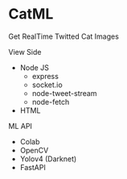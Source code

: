# CatML

Get RealTime Twitted Cat Images  

View Side
- Node JS
  - express
  - socket.io
  - node-tweet-stream
  - node-fetch
- HTML

ML API
- Colab
- OpenCV
- Yolov4 (Darknet)
- FastAPI
